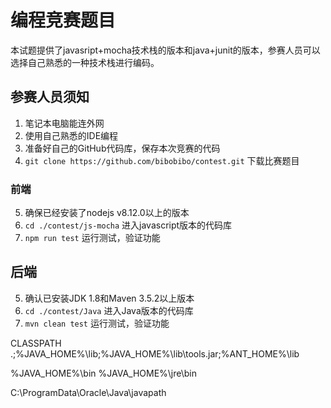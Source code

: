 # 编程竞赛题目
本试题提供了javasript+mocha技术栈的版本和java+junit的版本，参赛人员可以选择自己熟悉的一种技术栈进行编码。

## 参赛人员须知
1. 笔记本电脑能连外网
2. 使用自己熟悉的IDE编程
3. 准备好自己的GitHub代码库，保存本次竞赛的代码
4. `git clone https://github.com/bibobibo/contest.git` 下载比赛题目

### 前端
5. 确保已经安装了nodejs v8.12.0以上的版本
6. `cd ./contest/js-mocha` 进入javascript版本的代码库
7. `npm run test` 运行测试，验证功能

## 后端
5. 确认已安装JDK 1.8和Maven 3.5.2以上版本
6. `cd ./contest/Java` 进入Java版本的代码库
7. `mvn clean test` 运行测试，验证功能

CLASSPATH
.;%JAVA_HOME%\lib;%JAVA_HOME%\lib\tools.jar;%ANT_HOME%\lib

%JAVA_HOME%\bin
%JAVA_HOME%\jre\bin

C:\ProgramData\Oracle\Java\javapath